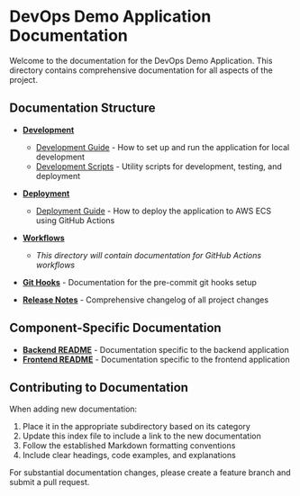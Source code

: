 # DevOps Demo Application Documentation

Welcome to the documentation for the DevOps Demo Application. This directory contains comprehensive documentation for all aspects of the project.

## Documentation Structure

- **[Development](./development/)**

  - [Development Guide](./development/guide.md) - How to set up and run the application for local development
  - [Development Scripts](./development/scripts.md) - Utility scripts for development, testing, and deployment

- **[Deployment](./deployment/)**

  - [Deployment Guide](./deployment/guide.md) - How to deploy the application to AWS ECS using GitHub Actions

- **[Workflows](./workflows/)**

  - _This directory will contain documentation for GitHub Actions workflows_

- **[Git Hooks](./git-hooks.md)** - Documentation for the pre-commit git hooks setup

- **[Release Notes](./release-notes.md)** - Comprehensive changelog of all project changes

## Component-Specific Documentation

- **[Backend README](../backend/README.md)** - Documentation specific to the backend application
- **[Frontend README](../frontend/README.md)** - Documentation specific to the frontend application

## Contributing to Documentation

When adding new documentation:

1. Place it in the appropriate subdirectory based on its category
2. Update this index file to include a link to the new documentation
3. Follow the established Markdown formatting conventions
4. Include clear headings, code examples, and explanations

For substantial documentation changes, please create a feature branch and submit a pull request.
